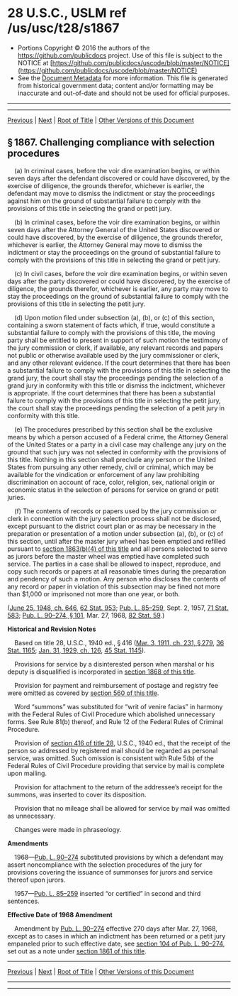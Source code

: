 ---
---

# 28 U.S.C., USLM ref /us/usc/t28/s1867

* Portions Copyright © 2016 the authors of the https://github.com/publicdocs project.
  Use of this file is subject to the NOTICE at [https://github.com/publicdocs/uscode/blob/master/NOTICE](https://github.com/publicdocs/uscode/blob/master/NOTICE)
* See the [Document Metadata](././../../../../..//README.md) for more information.
  This file is generated from historical government data; content and/or formatting may be inaccurate and out-of-date and should not be used for official purposes.

----------
----------

[Previous](./../../../../..//us/usc/t28/ptV/ch121/m__us_usc_t28_s1866.md) | [Next](./../../../../..//us/usc/t28/ptV/ch121/m__us_usc_t28_s1868.md) | [Root of Title](./../../../../../) | [Other Versions of this Document](https://publicdocs.github.io/go/links?ns=uslm&ref=%2Fus%2Fusc%2Ft28%2Fs1867)

## § 1867. Challenging compliance with selection procedures

    (a) In criminal cases, before the voir dire examination begins, or within seven days after the defendant discovered or could have discovered, by the exercise of diligence, the grounds therefor, whichever is earlier, the defendant may move to dismiss the indictment or stay the proceedings against him on the ground of substantial failure to comply with the provisions of this title in selecting the grand or petit jury.

    (b) In criminal cases, before the voir dire examination begins, or within seven days after the Attorney General of the United States discovered or could have discovered, by the exercise of diligence, the grounds therefor, whichever is earlier, the Attorney General may move to dismiss the indictment or stay the proceedings on the ground of substantial failure to comply with the provisions of this title in selecting the grand or petit jury.

    (c) In civil cases, before the voir dire examination begins, or within seven days after the party discovered or could have discovered, by the exercise of diligence, the grounds therefor, whichever is earlier, any party may move to stay the proceedings on the ground of substantial failure to comply with the provisions of this title in selecting the petit jury.

    (d) Upon motion filed under subsection (a), (b), or (c) of this section, containing a sworn statement of facts which, if true, would constitute a substantial failure to comply with the provisions of this title, the moving party shall be entitled to present in support of such motion the testimony of the jury commission or clerk, if available, any relevant records and papers not public or otherwise available used by the jury commissioner or clerk, and any other relevant evidence. If the court determines that there has been a substantial failure to comply with the provisions of this title in selecting the grand jury, the court shall stay the proceedings pending the selection of a grand jury in conformity with this title or dismiss the indictment, whichever is appropriate. If the court determines that there has been a substantial failure to comply with the provisions of this title in selecting the petit jury, the court shall stay the proceedings pending the selection of a petit jury in conformity with this title.

    (e) The procedures prescribed by this section shall be the exclusive means by which a person accused of a Federal crime, the Attorney General of the United States or a party in a civil case may challenge any jury on the ground that such jury was not selected in conformity with the provisions of this title. Nothing in this section shall preclude any person or the United States from pursuing any other remedy, civil or criminal, which may be available for the vindication or enforcement of any law prohibiting discrimination on account of race, color, religion, sex, national origin or economic status in the selection of persons for service on grand or petit juries.

    (f) The contents of records or papers used by the jury commission or clerk in connection with the jury selection process shall not be disclosed, except pursuant to the district court plan or as may be necessary in the preparation or presentation of a motion under subsection (a), (b), or (c) of this section, until after the master jury wheel has been emptied and refilled pursuant to [section 1863(b)(4) of this title][/us/usc/t28/s1863/b/4] and all persons selected to serve as jurors before the master wheel was emptied have completed such service. The parties in a case shall be allowed to inspect, reproduce, and copy such records or papers at all reasonable times during the preparation and pendency of such a motion. Any person who discloses the contents of any record or paper in violation of this subsection may be fined not more than $1,000 or imprisoned not more than one year, or both.

([June 25, 1948, ch. 646][/us/act/1948-06-25/ch646], [62 Stat. 953][/us/stat/62/953]; [Pub. L. 85–259][/us/pl/85/259], Sept. 2, 1957, [71 Stat. 583][/us/stat/71/583]; [Pub. L. 90–274, § 101][/us/pl/90/274/s101], Mar. 27, 1968, [82 Stat. 59][/us/stat/82/59].)

 __Historical and Revision Notes__ 

    Based on title 28, U.S.C., 1940 ed., § 416 ([Mar. 3, 1911, ch. 231, § 279][/us/act/1911-03-03/ch231/s279], [36 Stat. 1165][/us/stat/36/1165]; [Jan. 31, 1929, ch. 126][/us/act/1929-01-31/ch126], [45 Stat. 1145][/us/stat/45/1145]).

    Provisions for service by a disinterested person when marshal or his deputy is disqualified is incorporated in [section 1868 of this title][/us/usc/t28/s1868].

    Provision for payment and reimbursement of postage and registry fee were omitted as covered by [section 560 of this title][/us/usc/t28/s560].

    Word “summons” was substituted for “writ of venire facias” in harmony with the Federal Rules of Civil Procedure which abolished unnecessary forms. See Rule 81(b) thereof, and Rule 12 of the Federal Rules of Criminal Procedure.

    Provision of [section 416 of title 28][/us/usc/t28/s416], U.S.C., 1940 ed., that the receipt of the person so addressed by registered mail should be regarded as personal service, was omitted. Such omission is consistent with Rule 5(b) of the Federal Rules of Civil Procedure providing that service by mail is complete upon mailing.

    Provision for attachment to the return of the addressee’s receipt for the summons, was inserted to cover its disposition.

    Provision that no mileage shall be allowed for service by mail was omitted as unnecessary.

    Changes were made in phraseology.

 __Amendments__ 

    1968—[Pub. L. 90–274][/us/pl/90/274] substituted provisions by which a defendant may assert noncompliance with the selection procedures of the jury for provisions covering the issuance of summonses for jurors and service thereof upon jurors.

    1957—[Pub. L. 85–259][/us/pl/85/259] inserted “or certified” in second and third sentences.

 __Effective Date of 1968 Amendment__ 

    Amendment by [Pub. L. 90–274][/us/pl/90/274] effective 270 days after Mar. 27, 1968, except as to cases in which an indictment has been returned or a petit jury empaneled prior to such effective date, see [section 104 of Pub. L. 90–274][/us/pl/90/274/s104], set out as a note under [section 1861 of this title][/us/usc/t28/s1861].

----------

[Previous](./../../../../..//us/usc/t28/ptV/ch121/m__us_usc_t28_s1866.md) | [Next](./../../../../..//us/usc/t28/ptV/ch121/m__us_usc_t28_s1868.md) | [Root of Title](./../../../../../) | [Other Versions of this Document](https://publicdocs.github.io/go/links?ns=uslm&ref=%2Fus%2Fusc%2Ft28%2Fs1867)

----------
----------

[/us/usc/t28/s1863/b/4]: https://publicdocs.github.io/go/links?ns=uslm&ref=%2Fus%2Fusc%2Ft28%2Fs1863%2Fb%2F4
[/us/act/1948-06-25/ch646]: https://publicdocs.github.io/go/links?ns=uslm&ref=%2Fus%2Fact%2F1948-06-25%2Fch646
[/us/stat/62/953]: https://publicdocs.github.io/go/links?ns=uslm&ref=%2Fus%2Fstat%2F62%2F953
[/us/pl/85/259]: https://publicdocs.github.io/go/links?ns=uslm&ref=%2Fus%2Fpl%2F85%2F259
[/us/stat/71/583]: https://publicdocs.github.io/go/links?ns=uslm&ref=%2Fus%2Fstat%2F71%2F583
[/us/pl/90/274/s101]: https://publicdocs.github.io/go/links?ns=uslm&ref=%2Fus%2Fpl%2F90%2F274%2Fs101
[/us/stat/82/59]: https://publicdocs.github.io/go/links?ns=uslm&ref=%2Fus%2Fstat%2F82%2F59
[/us/act/1911-03-03/ch231/s279]: https://publicdocs.github.io/go/links?ns=uslm&ref=%2Fus%2Fact%2F1911-03-03%2Fch231%2Fs279
[/us/stat/36/1165]: https://publicdocs.github.io/go/links?ns=uslm&ref=%2Fus%2Fstat%2F36%2F1165
[/us/act/1929-01-31/ch126]: https://publicdocs.github.io/go/links?ns=uslm&ref=%2Fus%2Fact%2F1929-01-31%2Fch126
[/us/stat/45/1145]: https://publicdocs.github.io/go/links?ns=uslm&ref=%2Fus%2Fstat%2F45%2F1145
[/us/usc/t28/s1868]: https://publicdocs.github.io/go/links?ns=uslm&ref=%2Fus%2Fusc%2Ft28%2Fs1868
[/us/usc/t28/s560]: https://publicdocs.github.io/go/links?ns=uslm&ref=%2Fus%2Fusc%2Ft28%2Fs560
[/us/usc/t28/s416]: https://publicdocs.github.io/go/links?ns=uslm&ref=%2Fus%2Fusc%2Ft28%2Fs416
[/us/pl/90/274]: https://publicdocs.github.io/go/links?ns=uslm&ref=%2Fus%2Fpl%2F90%2F274
[/us/pl/85/259]: https://publicdocs.github.io/go/links?ns=uslm&ref=%2Fus%2Fpl%2F85%2F259
[/us/pl/90/274]: https://publicdocs.github.io/go/links?ns=uslm&ref=%2Fus%2Fpl%2F90%2F274
[/us/pl/90/274/s104]: https://publicdocs.github.io/go/links?ns=uslm&ref=%2Fus%2Fpl%2F90%2F274%2Fs104
[/us/usc/t28/s1861]: https://publicdocs.github.io/go/links?ns=uslm&ref=%2Fus%2Fusc%2Ft28%2Fs1861


